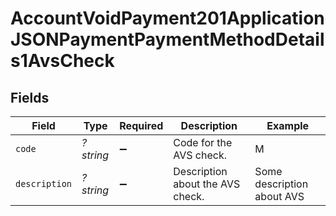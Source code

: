 # AccountVoidPayment201ApplicationJSONPaymentPaymentMethodDetails1AvsCheck


## Fields

| Field                            | Type                             | Required                         | Description                      | Example                          |
| -------------------------------- | -------------------------------- | -------------------------------- | -------------------------------- | -------------------------------- |
| `code`                           | *?string*                        | :heavy_minus_sign:               | Code for the AVS check.          | M                                |
| `description`                    | *?string*                        | :heavy_minus_sign:               | Description about the AVS check. | Some description about AVS       |